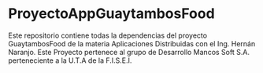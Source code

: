# ProyectoAppGuaytambosFood
Este repositorio contiene todas la dependencias del proyecto GuaytambosFood de la materia Aplicaciones Distribuidas con el Ing. Hernán Naranjo. Este Proyecto pertenece al grupo de Desarrollo Mancos Soft S.A. perteneciente a la U.T.A  de la F.I.S.E.I.
